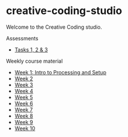 # creative-coding-studio
Welcome to the Creative Coding studio.

Assessments
  - [Tasks 1, 2 & 3](https://github.com/melaniehuang/creative-coding-studio/blob/master/course-material/assignments.md)
  
Weekly course material
  - [Week 1: Intro to Processing and Setup](https://github.com/melaniehuang/creative-coding-studio/blob/master/course-material/week-01.md)
  - [Week 2](http://yahoo.com/)
  - [Week 3](http://yahoo.com/)
  - [Week 4](http://yahoo.com/)
  - [Week 5](http://yahoo.com/)
  - [Week 6](http://yahoo.com/)
  - [Week 7](http://yahoo.com/)
  - [Week 8](http://yahoo.com/)
  - [Week 9](http://yahoo.com/)
  - [Week 10](http://yahoo.com/)
